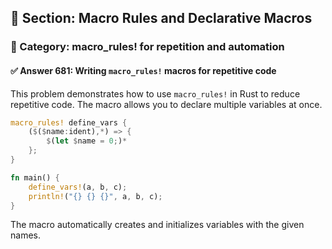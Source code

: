 ## 📘 Section: Macro Rules and Declarative Macros  
### 🔹 Category: macro_rules! for repetition and automation  
#### ✅ Answer 681: Writing `macro_rules!` macros for repetitive code

This problem demonstrates how to use `macro_rules!` in Rust to reduce repetitive code. The macro allows you to declare multiple variables at once.

```rust
macro_rules! define_vars {
    ($($name:ident),*) => {
        $(let $name = 0;)*
    };
}

fn main() {
    define_vars!(a, b, c);
    println!("{} {} {}", a, b, c);
}
```
The macro automatically creates and initializes variables with the given names.
